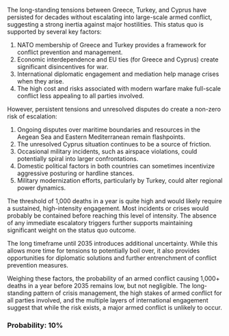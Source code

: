 The long-standing tensions between Greece, Turkey, and Cyprus have persisted for decades without escalating into large-scale armed conflict, suggesting a strong inertia against major hostilities. This status quo is supported by several key factors:

1. NATO membership of Greece and Turkey provides a framework for conflict prevention and management.
2. Economic interdependence and EU ties (for Greece and Cyprus) create significant disincentives for war.
3. International diplomatic engagement and mediation help manage crises when they arise.
4. The high cost and risks associated with modern warfare make full-scale conflict less appealing to all parties involved.

However, persistent tensions and unresolved disputes do create a non-zero risk of escalation:

1. Ongoing disputes over maritime boundaries and resources in the Aegean Sea and Eastern Mediterranean remain flashpoints.
2. The unresolved Cyprus situation continues to be a source of friction.
3. Occasional military incidents, such as airspace violations, could potentially spiral into larger confrontations.
4. Domestic political factors in both countries can sometimes incentivize aggressive posturing or hardline stances.
5. Military modernization efforts, particularly by Turkey, could alter regional power dynamics.

The threshold of 1,000 deaths in a year is quite high and would likely require a sustained, high-intensity engagement. Most incidents or crises would probably be contained before reaching this level of intensity. The absence of any immediate escalatory triggers further supports maintaining significant weight on the status quo outcome.

The long timeframe until 2035 introduces additional uncertainty. While this allows more time for tensions to potentially boil over, it also provides opportunities for diplomatic solutions and further entrenchment of conflict prevention measures.

Weighing these factors, the probability of an armed conflict causing 1,000+ deaths in a year before 2035 remains low, but not negligible. The long-standing pattern of crisis management, the high stakes of armed conflict for all parties involved, and the multiple layers of international engagement suggest that while the risk exists, a major armed conflict is unlikely to occur.

### Probability: 10%